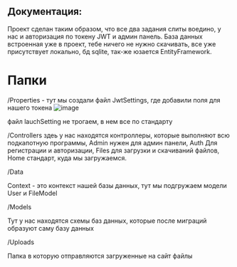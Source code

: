 ## Документация:
Проект сделан таким образом, что все два задания слиты воедино, у нас и авторизация по токену JWT и админ панель.
База данных встроенная уже в проект, тебе ничего не нужно скачивать, все уже присутствует локально, бд sqlite, так-же юзается EntityFramework.

# Папки
/Properties - тут мы создали файл JwtSettings, где добавили поля для нашего токена
![image](https://github.com/Protection-S/ASP-JWT-Auth/assets/115403109/76483f5d-1a65-4308-9c5b-54bb07f539e0)

файл lauchSetting не трогаем, в нем все по стандарту

/Controllers
здеь у нас находятся контроллеры, которые выполняют всю подкапотную программы, Admin нужен для админ панели, Auth Для регистрации и авторизации, Files для загрузки и скачиваний файлов, Home стандарт, куда мы загружаемся.

/Data

Context - это контекст нашей базы данных, тут мы подгружаем модели User и FileModel

/Models

Тут у нас находятся схемы баз данных, которые после миграций образуют саму базу данных

/Uploads

Папка в которую отправляются загруженные на сайт файлы

